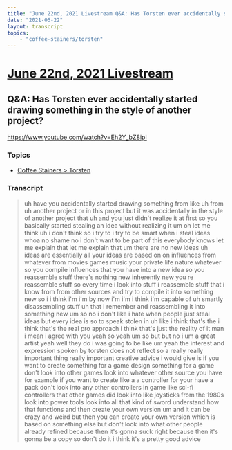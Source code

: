 ```yaml
---
title: "June 22nd, 2021 Livestream Q&A: Has Torsten ever accidentally started drawing something in the style of another project?"
date: "2021-06-22"
layout: transcript
topics:
    - "coffee-stainers/torsten"
---
```

# [June 22nd, 2021 Livestream](../2021-06-22.md)
## Q&A: Has Torsten ever accidentally started drawing something in the style of another project?
https://www.youtube.com/watch?v=Eh2Y_bZ8ipI

### Topics
* [Coffee Stainers > Torsten](../topics/coffee-stainers/torsten.md)

### Transcript

> uh have you accidentally started drawing something from like uh from uh another project or in this project but it was accidentally in the style of another project that uh and you just didn't realize it at first so you basically started stealing an idea without realizing it um oh let me think uh i don't think so i try to i try to be smart when i steal ideas whoa no shame no i don't want to be part of this everybody knows let me explain that let me explain that um there are no new ideas uh ideas are essentially all your ideas are based on on influences from whatever from movies games music your private life nature whatever so you compile influences that you have into a new idea so you reassemble stuff there's nothing new inherently new you re reassemble stuff so every time i look into stuff i reassemble stuff that i know from from other sources and try to compile it into something new so i i think i'm i'm by now i'm i'm i think i'm capable of uh smartly disassembling stuff uh that i remember and reassembling it into something new um so no i don't like i hate when people just steal ideas but every idea is so to speak stolen in uh like i think that's the i think that's the real pro approach i think that's just the reality of it man i mean i agree with you yeah so yeah um so but but no i um a great artist yeah well they do i was going to be like um yeah the interest and expression spoken by torsten does not reflect so a really really important thing really important creative advice i would give is if you want to create something for a game design something for a game don't look into other games look into whatever other source you have for example if you want to create like a a controller for your have a pack don't look into any other controllers in game like sci-fi controllers that other games did look into like joysticks from the 1980s look into power tools look into all that kind of sword understand how that functions and then create your own version um and it can be crazy and weird but then you can create your own version which is based on something else but don't look into what other people already refined because then it's gonna suck right because then it's gonna be a copy so don't do it i think it's a pretty good advice
